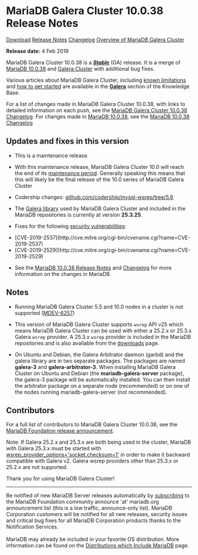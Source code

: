 # MariaDB Galera Cluster 10.0.38 Release Notes

[Download](http://downloads.mariadb.org/mariadb-galera/10.0.38)
[Release Notes](/replication/galera-cluster/mariadb-galera-cluster-releases/mariadb-galera-100-release-notes/mariadb-galera-cluster-10038-release-notes/)
[Changelog](/replication/galera-cluster/mariadb-galera-cluster-releases/mariadb-galera-100-changelogs/mariadb-galera-cluster-10038-changelog/)
[Overview of MariaDB Galera Cluster](/replication/galera-cluster/what-is-mariadb-galera-cluster/)

<strong>Release date:</strong>  4 Feb 2019

MariaDB Galera Cluster 10.0.38 is a <strong><em>[Stable](/kb/en/release-criteria/)</em></strong> (GA)
release. It is a merge of [MariaDB 10.0.38](/kb/en/mariadb-10038-release-notes/) and
[Galera Cluster](http://codership.com/content/using-galera-cluster) with
additional bug fixes.

Various articles about MariaDB Galera Cluster, including
[known limitations](/replication/galera-cluster/mariadb-galera-cluster-known-limitations/) and
[how to get started](/replication/galera-cluster/getting-started-with-mariadb-galera-cluster/) are
available in the <strong>[Galera](/kb/en/galera/)</strong> section of the Knowledge Base.

For a list of changes made in MariaDB Galera Cluster 10.0.38, with links to
detailed information on each push, see the
[MariaDB Galera Cluster 10.0.38 Changelog](/replication/galera-cluster/mariadb-galera-cluster-releases/mariadb-galera-100-changelogs/mariadb-galera-cluster-10038-changelog/).
For changes made in [MariaDB 10.0.38](/kb/en/mariadb-10038-release-notes/), see the
[MariaDB 10.0.38 Changelog](/kb/en/mariadb-10038-changelog/)

## Updates and fixes in this version

- This is a maintenance release.

- With this maintenance release, MariaDB Galera Cluster 10.0 will reach the end
  of its [maintenance period](https://mariadb.org/about/maintenance-policy/).
  Generally speaking this means that this will likely be the final release of
  the 10.0 series of MariaDB Galera Cluster

- Codership changes: [github.com/codership/mysql-wsrep/tree/5.6](https://github.com/codership/mysql-wsrep/tree/5.6)

- The [Galera library](http://codership.com/content/using-galera-cluster) used
  by MariaDB Galera Cluster and included in the MariaDB repositories is
  currently at version <strong>25.3.25</strong>.

- Fixes for the following [security vulnerabilities](/kb/en/cve/):
<ul start="1"><li>[CVE-2019-2537](http://cve.mitre.org/cgi-bin/cvename.cgi?name=CVE-2019-2537)
</li><li>[CVE-2019-2529](http://cve.mitre.org/cgi-bin/cvename.cgi?name=CVE-2019-2529)
</li></ul>

- See the [MariaDB 10.0.38 Release Notes](/kb/en/mariadb-10038-release-notes/) and
  [Changelog](/kb/en/mariadb-10038-changelog/) for more information on the changes in
  MariaDB.

## Notes

- Running MariaDB Galera Cluster 5.5 and 10.0 nodes in a cluster is not
  supported ([MDEV-6257](https://jira.mariadb.org/browse/MDEV-6257))

- This version of MariaDB Galera Cluster supports `wsrep` API v25 which means
  MariaDB Galera Cluster can be used with either a 25.2.x or 25.3.x
  Galera `wsrep` provider. A 25.3.x `wsrep` provider is included in the
  MariaDB repositories and is also available from the
  [downloads](http://downloads.mariadb.org/mariadb-galera/10.0) page.

- On Ubuntu and Debian, the Galera Arbitrator daemon (garbd) and the galera
  library are in two separate packages. The packages are named <strong>galera-3</strong>
  and <strong>galera-arbitrator-3</strong>. When installing MariaDB Galera Cluster on Ubuntu and
  Debian (the <strong>mariadb-galera-server</strong> package), the galera-3 package will be
  automatically installed. You can then install the arbitrator package on a
  separate node (recommended) or on one of the nodes running
  mariadb-galera-server (not recommended).

## Contributors

For a full list of contributors to MariaDB Galera Cluster 10.0.38, see the [MariaDB Foundation release announcement](https://mariadb.org/mariadb-galera-cluster-10-0-38-now-available/).

Note: If Galera 25.2.x and 25.3.x are both being used in the cluster, MariaDB
with Galera 25.3.x must be started with
[wsrep_provider_options='socket.checksum=1'](/kb/en/wsrep_provider_options/#socketchecksum) in order to make it backward
compatible with Galera v2. Galera wsrep providers other than 25.3.x or 25.2.x
are not supported.

Thank you for using MariaDB Galera Cluster!

---

Be notified of new MariaDB Server releases automatically by [subscribing](https://lists.askmonty.org/cgi-bin/mailman/listinfo/announce) to the MariaDB Foundation community announce 'at' mariadb.org announcement list (this is a low traffic, announce-only list). MariaDB Corporation customers will be notified for all new releases, security issues and critical bug fixes for all MariaDB Corporation products thanks to the Notification Services.
<br><br>
MariaDB may already be included in your favorite OS distribution. More
information can be found on the
[Distributions which Include MariaDB](/mariadb-administration/getting-installing-and-upgrading-mariadb/binary-packages/distributions-which-include-mariadb/)
page.